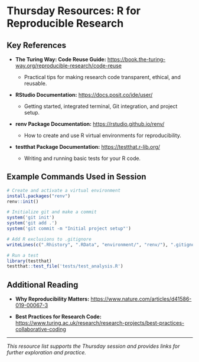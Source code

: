 # Thursday Resources: R for Reproducible Research

## Key References

- **The Turing Way: Code Reuse Guide:**
  https://book.the-turing-way.org/reproducible-research/code-reuse
  - Practical tips for making research code transparent, ethical, and reusable.

- **RStudio Documentation:**
  https://docs.posit.co/ide/user/
  - Getting started, integrated terminal, Git integration, and project setup.

- **renv Package Documentation:**
  https://rstudio.github.io/renv/
  - How to create and use R virtual environments for reproducibility.

- **testthat Package Documentation:**
  https://testthat.r-lib.org/
  - Writing and running basic tests for your R code.

## Example Commands Used in Session

```r
# Create and activate a virtual environment
install.packages("renv")
renv::init()

# Initialize git and make a commit
system('git init')
system('git add .')
system('git commit -m "Initial project setup"')

# Add R exclusions to .gitignore
writeLines(c(".Rhistory", ".RData", "environment/", "renv/"), ".gitignore", append=TRUE)

# Run a test
library(testthat)
testthat::test_file('tests/test_analysis.R')
```

## Additional Reading

- **Why Reproducibility Matters:**
  https://www.nature.com/articles/d41586-019-00067-3

- **Best Practices for Research Code:**
  https://www.turing.ac.uk/research/research-projects/best-practices-collaborative-coding

---

*This resource list supports the Thursday session and provides links for further exploration and practice.*
